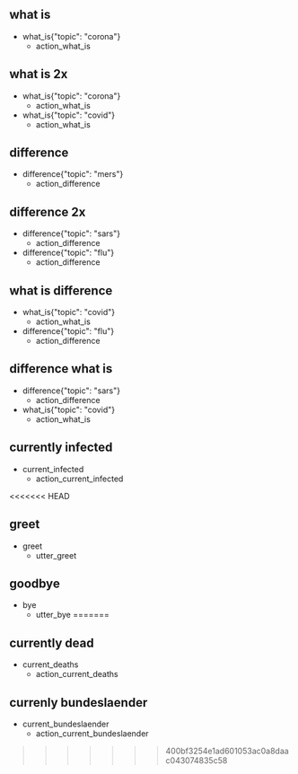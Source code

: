 ## what is
* what_is{"topic": "corona"}
    - action_what_is

## what is 2x
* what_is{"topic": "corona"}
    - action_what_is
* what_is{"topic": "covid"}
    - action_what_is


## difference
* difference{"topic": "mers"}
    - action_difference
    
## difference 2x
* difference{"topic": "sars"}
    - action_difference
* difference{"topic": "flu"}
    - action_difference
    
## what is difference
* what_is{"topic": "covid"}
    - action_what_is
* difference{"topic": "flu"}
    - action_difference
    

## difference what is
* difference{"topic": "sars"}
    - action_difference
* what_is{"topic": "covid"}
    - action_what_is


## currently infected
* current_infected
    - action_current_infected
    
<<<<<<< HEAD
## greet
* greet
    - utter_greet
    
## goodbye
* bye
    - utter_bye
=======

## currently dead
* current_deaths
    - action_current_deaths
    
## currenly bundeslaender
* current_bundeslaender
    - action_current_bundeslaender
>>>>>>> 400bf3254e1ad601053ac0a8daac043074835c58
